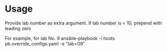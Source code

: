 Usage
=====

Provide lab number as extra argument.
If lab number is < 10, prepend with leading zero

For example, for lab No. 9
ansible-playbook -i hosts pb.override_configs.yaml -e "lab=09"
